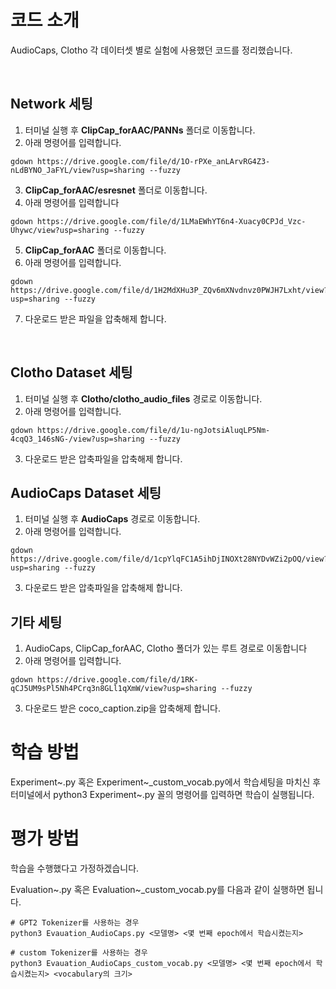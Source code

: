 # 코드 소개

AudioCaps, Clotho 각 데이터셋 별로 실험에 사용했던 코드를 정리했습니다. 

<br>

## Network 세팅 

1. 터미널 실행 후 **ClipCap_forAAC/PANNs** 폴더로 이동합니다.
2. 아래 명령어를 입력합니다.
```
gdown https://drive.google.com/file/d/1O-rPXe_anLArvRG4Z3-nLdBYNO_JaFYL/view?usp=sharing --fuzzy

```
3. **ClipCap_forAAC/esresnet** 폴더로 이동합니다.
4. 아래 명령어를 입력합니다
```
gdown https://drive.google.com/file/d/1LMaEWhYT6n4-Xuacy0CPJd_Vzc-Uhywc/view?usp=sharing --fuzzy

```
5. **ClipCap_forAAC** 폴더로 이동합니다.
6. 아래 명령어를 입력합니다.
```
gdown https://drive.google.com/file/d/1H2MdXHu3P_ZQv6mXNvdnvz0PWJH7Lxht/view?usp=sharing --fuzzy

```
7. 다운로드 받은 파일을 압축해제 합니다.

<br>

## Clotho Dataset 세팅

1. 터미널 실행 후 **Clotho/clotho_audio_files** 경로로 이동합니다.
2. 아래 명령어를 입력합니다.
```
gdown https://drive.google.com/file/d/1u-ngJotsiAluqLP5Nm-4cqQ3_146sNG-/view?usp=sharing --fuzzy
```
3. 다운로드 받은 압축파일을 압축해제 합니다.

## AudioCaps Dataset 세팅

1. 터미널 실행 후 **AudioCaps** 경로로 이동합니다.
2. 아래 명령어를 입력합니다.

```
gdown https://drive.google.com/file/d/1cpYlqFC1A5ihDjINOXt28NYDvWZi2pOQ/view?usp=sharing --fuzzy
```
3. 다운로드 받은 압축파일을 압축해제 합니다.


## 기타 세팅

1. AudioCaps, ClipCap_forAAC, Clotho 폴더가 있는 루트 경로로 이동합니다
2. 아래 명령어를 입력합니다.
```
gdown https://drive.google.com/file/d/1RK-qCJ5UM9sPl5Nh4PCrq3n8GLl1qXmW/view?usp=sharing --fuzzy
```
3. 다운로드 받은 coco_caption.zip을 압축해제 합니다.

# 학습 방법 

Experiment~.py 혹은 Experiment~_custom_vocab.py에서 학습세팅을 마치신 후 터미널에서 python3 Experiment~.py 꼴의 명령어를 입력하면 학습이 실행됩니다. 

# 평가 방법

학습을 수행했다고 가정하겠습니다. 

Evaluation~.py 혹은 Evaluation~_custom_vocab.py를 다음과 같이 실행하면 됩니다. 
```
# GPT2 Tokenizer를 사용하는 경우
python3 Evauation_AudioCaps.py <모델명> <몇 번째 epoch에서 학습시켰는지>

# custom Tokenizer를 사용하는 경우
python3 Evauation_AudioCaps_custom_vocab.py <모델명> <몇 번째 epoch에서 학습시켰는지> <vocabulary의 크기>
```